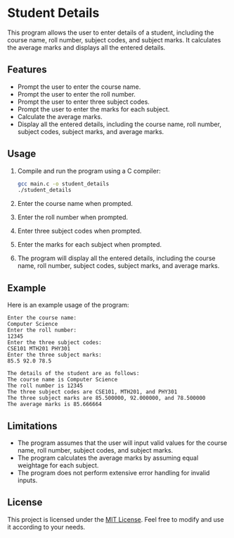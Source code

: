 # Student Details

This program allows the user to enter details of a student, including the course name, roll number, subject codes, and subject marks. It calculates the average marks and displays all the entered details.

## Features

- Prompt the user to enter the course name.
- Prompt the user to enter the roll number.
- Prompt the user to enter three subject codes.
- Prompt the user to enter the marks for each subject.
- Calculate the average marks.
- Display all the entered details, including the course name, roll number, subject codes, subject marks, and average marks.

## Usage

1. Compile and run the program using a C compiler:

   ```bash
   gcc main.c -o student_details
   ./student_details
   ```

2. Enter the course name when prompted.
3. Enter the roll number when prompted.
4. Enter three subject codes when prompted.
5. Enter the marks for each subject when prompted.
6. The program will display all the entered details, including the course name, roll number, subject codes, subject marks, and average marks.

## Example

Here is an example usage of the program:

```
Enter the course name:
Computer Science
Enter the roll number:
12345
Enter the three subject codes:
CSE101 MTH201 PHY301
Enter the three subject marks:
85.5 92.0 78.5

The details of the student are as follows:
The course name is Computer Science
The roll number is 12345
The three subject codes are CSE101, MTH201, and PHY301
The three subject marks are 85.500000, 92.000000, and 78.500000
The average marks is 85.666664
```

## Limitations

- The program assumes that the user will input valid values for the course name, roll number, subject codes, and subject marks.
- The program calculates the average marks by assuming equal weightage for each subject.
- The program does not perform extensive error handling for invalid inputs.

## License

This project is licensed under the [MIT License](LICENSE). Feel free to modify and use it according to your needs.